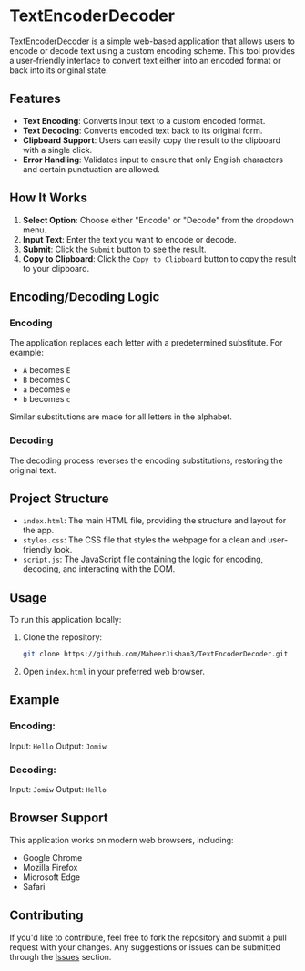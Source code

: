 # TextEncoderDecoder

TextEncoderDecoder is a simple web-based application that allows users to encode or decode text using a custom encoding scheme. This tool provides a user-friendly interface to convert text either into an encoded format or back into its original state.

## Features

- **Text Encoding**: Converts input text to a custom encoded format.
- **Text Decoding**: Converts encoded text back to its original form.
- **Clipboard Support**: Users can easily copy the result to the clipboard with a single click.
- **Error Handling**: Validates input to ensure that only English characters and certain punctuation are allowed.

## How It Works

1. **Select Option**: Choose either "Encode" or "Decode" from the dropdown menu.
2. **Input Text**: Enter the text you want to encode or decode.
3. **Submit**: Click the `Submit` button to see the result.
4. **Copy to Clipboard**: Click the `Copy to Clipboard` button to copy the result to your clipboard.

## Encoding/Decoding Logic

### Encoding
The application replaces each letter with a predetermined substitute. For example:
- `A` becomes `E`
- `B` becomes `C`
- `a` becomes `e`
- `b` becomes `c`
  
Similar substitutions are made for all letters in the alphabet.

### Decoding
The decoding process reverses the encoding substitutions, restoring the original text.

## Project Structure

- `index.html`: The main HTML file, providing the structure and layout for the app.
- `styles.css`: The CSS file that styles the webpage for a clean and user-friendly look.
- `script.js`: The JavaScript file containing the logic for encoding, decoding, and interacting with the DOM.

## Usage

To run this application locally:

1. Clone the repository:
   ```bash
   git clone https://github.com/MaheerJishan3/TextEncoderDecoder.git
   ```
2. Open `index.html` in your preferred web browser.

## Example

### Encoding:

Input: `Hello`
Output: `Jomiw`

### Decoding:

Input: `Jomiw`
Output: `Hello`

## Browser Support

This application works on modern web browsers, including:

- Google Chrome
- Mozilla Firefox
- Microsoft Edge
- Safari

## Contributing

If you'd like to contribute, feel free to fork the repository and submit a pull request with your changes. Any suggestions or issues can be submitted through the [Issues](https://github.com/MaheerJishan3/TextEncoderDecoder/issues) section.